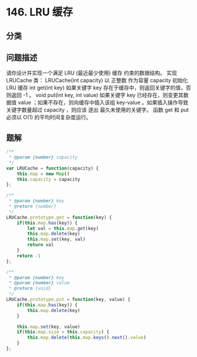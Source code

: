 # 146. LRU 缓存

## 分类

## 问题描述 


请你设计并实现一个满足  LRU (最近最少使用) 缓存 约束的数据结构。
实现 LRUCache 类：
LRUCache(int capacity) 以 正整数 作为容量 capacity 初始化 LRU 缓存
int get(int key) 如果关键字 key 存在于缓存中，则返回关键字的值，否则返回 -1 。
void put(int key, int value) 如果关键字 key 已经存在，则变更其数据值 value ；如果不存在，则向缓存中插入该组 key-value 。如果插入操作导致关键字数量超过 capacity ，则应该 逐出 最久未使用的关键字。
函数 get 和 put 必须以 O(1) 的平均时间复杂度运行。

## 题解

```js
/**
 * @param {number} capacity
 */
var LRUCache = function(capacity) {
    this.map = new Map() 
    this.capacity = capacity
};

/** 
 * @param {number} key
 * @return {number}
 */
LRUCache.prototype.get = function(key) {
    if(this.map.has(key)) {
        let val = this.map.get(key)
        this.map.delete(key) 
        this.map.set(key, val)
        return val
    }
    return -1
};

/** 
 * @param {number} key 
 * @param {number} value
 * @return {void}
 */
LRUCache.prototype.put = function(key, value) {
    if(this.map.has(key)) {
        this.map.delete(key)
    }

    this.map.set(key, value)
    if(this.map.size > this.capacity) {
        this.map.delete(this.map.keys().next().value)
    }
};

```